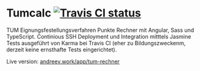 # Tumcalc [![Travis CI status](https://travis-ci.com/andreemic/tumcalc.svg?branch=master)](https://travis-ci.com/github/andreemic/tumcalc)

TUM Eignungsfestellungsverfahren Punkte Rechner mit Angular, Sass und TypeScript.
Continious SSH Deployment und Integration mitttels Jasmine Tests ausgeführt von Karma bei Travis CI (eher zu Bildungszweckenm, derzeit keine ernsthafte Tests eingerichtet).


Live version: [andreev.work/app/tum-rechner](https://andreev.work/app/tum-rechner)
